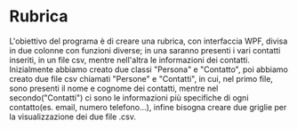 # Rubrica
L'obiettivo del programa è di creare una rubrica, con interfaccia WPF, divisa in due colonne con funzioni diverse; in una saranno presenti i vari contatti inseriti, in un file csv, mentre nell'altra le informazioni dei contatti.  Inizialmente abbiamo creato due classi "Persona" e "Contatto", poi abbiamo creato due file csv chiamati "Persone" e "Contatti", in cui, nel primo file, sono presenti il nome e cognome dei contatti, mentre nel secondo("Contatti") ci sono le informazioni più specifiche di ogni contatto(es. email, numero telefono...), infine bisogna creare due griglie per la visualizzazione dei due file .csv.
